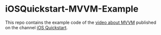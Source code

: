 # iOSQuickstart-MVVM-Example
This repo contains the example code of the [video about MVVM](https://www.youtube.com/watch?v=nAI-BI-_YWs) published on the channel [iOS Quickstart](https://www.youtube.com/channel/UCKGSfaB16QoUPp82nkNA9qg).
